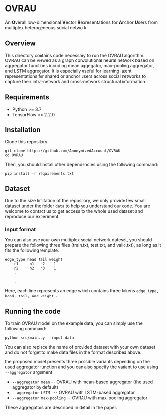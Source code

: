 # OVRAU 
An **O**verall low-dimensional **V**ector **R**epresentations for **A**nchor **U**sers from multiplex heterogeneous social network
## Overview 
This directory contains code necessary to run the OVRAU algorithm. OVRAU can be viewed as a graph convolutional neural network based on aggregator functions incuding mean aggegator, max-pooling aggregator, and LSTM aggregator. It is especially useful for learning latent representations for shared or anchor users across social networks to capture their intra-network and cross-network structural information.
## Requirements
- Python >= 3.7
- TensorFlow >= 2.2.0

## Installation 

Clone this repository:

  ```
  git clone https://github.com/AnonymizedAccount/OVRAU
  cd OVRAU 
  ```
Then, you should install other dependencies using the following command:

   ```
   pip install -r requirements.txt
   ```
## Dataset 
Due to the size limitation of the repository, we only provide few small dataset under the folder `data` to help you understand our code. You are welcome to contact us to get access to the whole used dataset and reproduce our experiment.
### Input format
You can also use your own multiplex social network dateset, you should prepare the following three files (train.txt, test.txt, and valid.txt), as long as it fits the following template.

```
edge_type head tail weight
    r1     n1   n2    1
    r2     n2   n3    1
    .
    .
    .
```
Here, each line represents an edge which contains three tokens ```edge_type, head, tail, and weight ```.

## Running the code
To train OVRAU model on the example data, you can simply use the following command:
```
python src/main.py --input data 
```
You can also replace the name of provided dataset with your own dataset and do not forget to make data files in the format described above.

the proposed model presents three possible variants depending on the used aggregator function and you can also specify the variant to use using `--aggregator` argument

- `--aggregator mean` -- OVRAU with mean-based aggregator (the used aggregator by default)
- `--aggregator LSTM ` -- OVRAU with LSTM-based aggregator
- `--aggregator max-pooling` -- OVRAU with max-pooling aggregator

These aggregators are described in detail in the paper.


